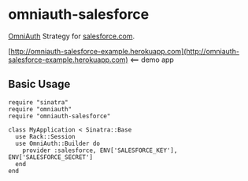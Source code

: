 # omniauth-salesforce

[OmniAuth](https://github.com/intridea/omniauth) Strategy for [salesforce.com](salesforce.com).


[http://omniauth-salesforce-example.herokuapp.com](http://omniauth-salesforce-example.herokuapp.com) <== demo app

## Basic Usage

    require "sinatra"
    require "omniauth"
    require "omniauth-salesforce"

    class MyApplication < Sinatra::Base
      use Rack::Session
      use OmniAuth::Builder do
        provider :salesforce, ENV['SALESFORCE_KEY'], ENV['SALESFORCE_SECRET']
      end
    end

